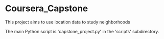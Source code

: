 # Coursera_Capstone
This project aims to use location data to study neighborhoods

The main Python script is 'capstone_project.py' in the 'scripts' subdirectory.
